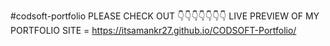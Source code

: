 #codsoft-portfolio
PLEASE CHECK OUT 👇👇👇👇👇👇👇 LIVE PREVIEW OF MY PORTFOLIO SITE = https://itsamankr27.github.io/CODSOFT-Portfolio/
